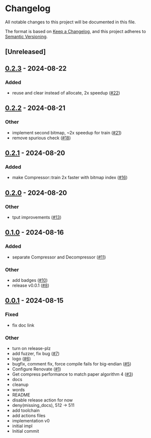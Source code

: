 # Changelog
All notable changes to this project will be documented in this file.

The format is based on [Keep a Changelog](https://keepachangelog.com/en/1.0.0/),
and this project adheres to [Semantic Versioning](https://semver.org/spec/v2.0.0.html).

## [Unreleased]

## [0.2.3](https://github.com/spiraldb/fsst/compare/v0.2.2...v0.2.3) - 2024-08-22

### Added
- reuse and clear instead of allocate, 2x speedup ([#22](https://github.com/spiraldb/fsst/pull/22))

## [0.2.2](https://github.com/spiraldb/fsst/compare/v0.2.1...v0.2.2) - 2024-08-21

### Other
- implement second bitmap, ~2x speedup for train ([#21](https://github.com/spiraldb/fsst/pull/21))
- remove spurious check ([#18](https://github.com/spiraldb/fsst/pull/18))

## [0.2.1](https://github.com/spiraldb/fsst/compare/v0.2.0...v0.2.1) - 2024-08-20

### Added
- make Compressor::train 2x faster with bitmap index ([#16](https://github.com/spiraldb/fsst/pull/16))

## [0.2.0](https://github.com/spiraldb/fsst/compare/v0.1.0...v0.2.0) - 2024-08-20

### Other
- tput improvements ([#13](https://github.com/spiraldb/fsst/pull/13))

## [0.1.0](https://github.com/spiraldb/fsst/compare/v0.0.1...v0.1.0) - 2024-08-16

### Added
- separate Compressor and Decompressor ([#11](https://github.com/spiraldb/fsst/pull/11))

### Other
- add badges ([#10](https://github.com/spiraldb/fsst/pull/10))
- release v0.0.1 ([#8](https://github.com/spiraldb/fsst/pull/8))

## [0.0.1](https://github.com/spiraldb/fsst/releases/tag/v0.0.1) - 2024-08-15

### Fixed
- fix doc link

### Other
- turn on release-plz
- add fuzzer, fix bug ([#7](https://github.com/spiraldb/fsst/pull/7))
- logo ([#6](https://github.com/spiraldb/fsst/pull/6))
- bugfix, comment fix, force compile fails for big-endian ([#5](https://github.com/spiraldb/fsst/pull/5))
- Configure Renovate ([#1](https://github.com/spiraldb/fsst/pull/1))
- Get compress performance to match paper algorithm 4 ([#3](https://github.com/spiraldb/fsst/pull/3))
- docs
- cleanup
- words
- README
- disable release action for now
- deny(missing_docs), 512 -> 511
- add toolchain
- add actions files
- implementation v0
- initial impl
- Initial commit
